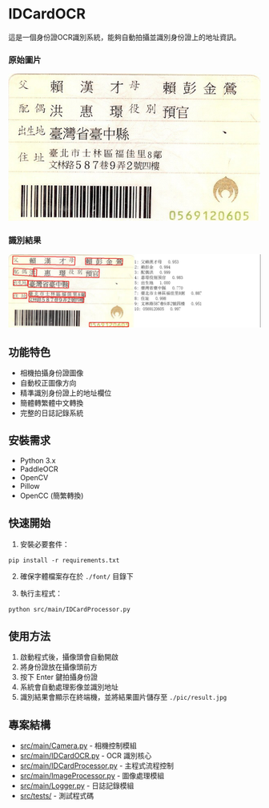 # IDCardOCR

這是一個身份證OCR識別系統，能夠自動拍攝並識別身份證上的地址資訊。

### 原始圖片
![原始圖片](pic/2.jpg)

### 識別結果
![識別結果](pic/result.jpg)

## 功能特色

- 相機拍攝身份證圖像
- 自動校正圖像方向
- 精準識別身份證上的地址欄位
- 簡體轉繁體中文轉換
- 完整的日誌記錄系統

## 安裝需求

- Python 3.x
- PaddleOCR
- OpenCV
- Pillow
- OpenCC (簡繁轉換)

## 快速開始

1. 安裝必要套件：

```
pip install -r requirements.txt
```

2. 確保字體檔案存在於 `./font/` 目錄下

3. 執行主程式：

```bash
python src/main/IDCardProcessor.py
```

## 使用方法

1. 啟動程式後，攝像頭會自動開啟
2. 將身份證放在攝像頭前方
3. 按下 Enter 鍵拍攝身份證
4. 系統會自動處理影像並識別地址
5. 識別結果會顯示在終端機，並將結果圖片儲存至 `./pic/result.jpg`

## 專案結構

- [src/main/Camera.py](src/main/Camera.py) - 相機控制模組
- [src/main/IDCardOCR.py](src/main/IDCardOCR.py) - OCR 識別核心
- [src/main/IDCardProcessor.py](src/main/IDCardProcessor.py) - 主程式流程控制
- [src/main/ImageProcessor.py](src/main/ImageProcessor.py) - 圖像處理模組
- [src/main/Logger.py](src/main/Logger.py) - 日誌記錄模組
- [src/tests/](src/tests/) - 測試程式碼